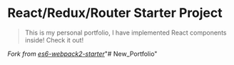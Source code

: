 # React/Redux/Router Starter Project

> This is my personal portfolio, I have implemented React components inside! Check it out!

*Fork from [es6-webpack2-starter](https://github.com/micooz/es6-webpack2-starter)*"# New_Portfolio" 
